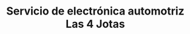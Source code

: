 ---
title: "Servicio de electrónica automotriz Las 4 Jotas"
url: /puerto-araujo/servicio-de-electronica-automotriz-las-4-jotas/
shop: Autowerkstatt
---